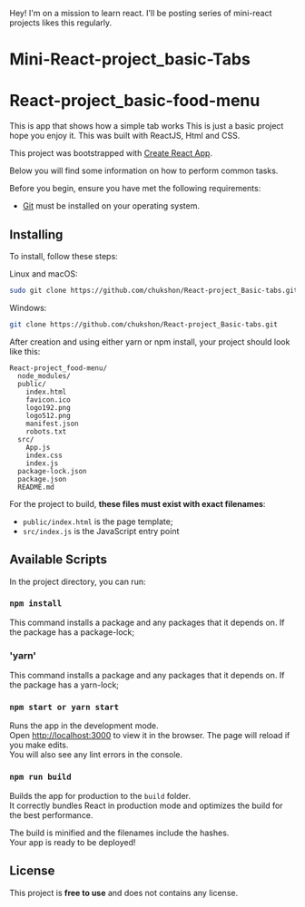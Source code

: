 Hey! I'm on a mission to learn react. I'll be posting series of mini-react projects likes this regularly.

# Mini-React-project_basic-Tabs

# React-project_basic-food-menu
This is app that shows how a simple tab works This is just a basic project hope you enjoy it. This was built with ReactJS, Html and CSS.

This project was bootstrapped with [Create React App](https://github.com/facebookincubator/create-react-app).

Below you will find some information on how to perform common tasks.<br>


Before you begin, ensure you have met the following requirements:

* [Git](https://git-scm.com/downloads "Download Git") must be installed on your operating system.

## Installing

To install, follow these steps:

Linux and macOS:

```bash
sudo git clone https://github.com/chukshon/React-project_Basic-tabs.git
```

Windows:

```bash
git clone https://github.com/chukshon/React-project_Basic-tabs.git
```

After creation and using either yarn or npm install, your project should look like this:

```
React-project_food-menu/
  node_modules/
  public/
    index.html
    favicon.ico
    logo192.png
    logo512.png
    manifest.json
    robots.txt
  src/
    App.js
    index.css
    index.js
  package-lock.json
  package.json
  README.md
```

For the project to build, **these files must exist with exact filenames**:

* `public/index.html` is the page template;
* `src/index.js` is the JavaScript entry point




## Available Scripts

In the project directory, you can run:

### `npm install`
This command installs a package and any packages that it depends on. If the package has a package-lock;

### 'yarn'
This command installs a package and any packages that it depends on. If the package has a yarn-lock;

### `npm start or yarn start`

Runs the app in the development mode.<br>
Open [http://localhost:3000](http://localhost:3000) to view it in the browser.
The page will reload if you make edits.<br>
You will also see any lint errors in the console.


### `npm run build`

Builds the app for production to the `build` folder.<br>
It correctly bundles React in production mode and optimizes the build for the best performance.

The build is minified and the filenames include the hashes.<br>
Your app is ready to be deployed!


## License

This project is **free to use** and does not contains any license.
